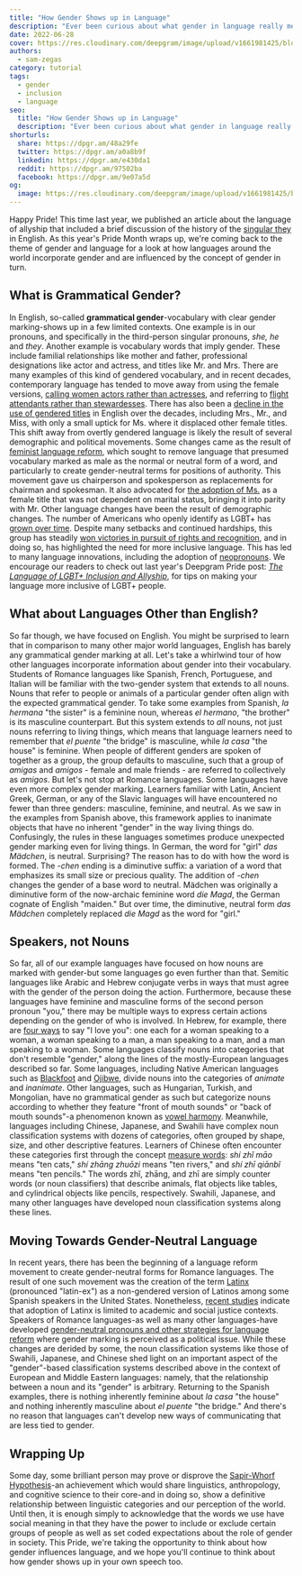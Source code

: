 ```yaml
---
title: "How Gender Shows up in Language"
description: "Ever been curious about what gender in language really means? Give this a read to get a high-level, cross-linguistic overview."
date: 2022-06-28
cover: https://res.cloudinary.com/deepgram/image/upload/v1661981425/blog/how-gender-shows-up-in-language/pride-thumb-554x220%402x.png
authors:
  - sam-zegas
category: tutorial
tags:
  - gender
  - inclusion
  - language
seo:
  title: "How Gender Shows up in Language"
  description: "Ever been curious about what gender in language really means? Give this a read to get a high-level, cross-linguistic overview."
shorturls:
  share: https://dpgr.am/48a29fe
  twitter: https://dpgr.am/a0a8b9f
  linkedin: https://dpgr.am/e430da1
  reddit: https://dpgr.am/97502ba
  facebook: https://dpgr.am/9e07a5d
og:
  image: https://res.cloudinary.com/deepgram/image/upload/v1661981425/blog/how-gender-shows-up-in-language/pride-thumb-554x220%402x.png
---
```


Happy Pride! This time last year, we published an article about the language of allyship that included a brief discussion of the history of the [singular they](https://blog.deepgram.com/the-language-of-lgbtq-inclusion-and-allyship/) in English. As this year's Pride Month wraps up, we're coming back to the theme of gender and language for a look at how languages around the world incorporate gender and are influenced by the concept of gender in turn.

## What is Grammatical Gender?

In English, so-called **grammatical gender**-vocabulary with clear gender marking-shows up in a few limited contexts. One example is in our pronouns, and specifically in the third-person singular pronouns, _she, he_ and _they_. Another example is vocabulary words that imply gender. These include familial relationships like mother and father, professional designations like actor and actress, and titles like Mr. and Mrs. There are many examples of this kind of gendered vocabulary, and in recent decades, contemporary language has tended to move away from using the female versions, [calling women actors rather than actresses](https://www.latimes.com/archives/la-xpm-2009-jan-18-ca-actress18-story.html), and referring to [flight attendants rather than stewardesses](https://www.aerotime.aero/articles/28032-stewardess-flight-attendant-history). There has also been a [decline in the use of gendered titles](https://books.google.com/ngrams/graph?content=Ms%2CMiss%2CMrs%2CMr&year_start=1970&year_end=2000&corpus=0&smoothing=3&direct_url=t1%3B%2CMs%3B%2Cc0%3B.t1%3B%2CMiss%3B%2Cc0%3B.t1%3B%2CMrs%3B%2Cc0%3B.t1%3B%2CMr%3B%2Cc0) in English over the decades, including Mrs., Mr., and Miss, with only a small uptick for Ms. where it displaced other female titles. This shift away from overtly gendered language is likely the result of several demographic and political movements. Some changes came as the result of [feminist language reform](https://www.blackwellpublishing.com/content/bpl_images/content_store/WWW_Content/9780631225027/024.pdf), which sought to remove language that presumed vocabulary marked as male as the normal or neutral form of a word, and particularly to create gender-neutral terms for positions of authority. This movement gave us chairperson and spokesperson as replacements for chairman and spokesman. It also advocated for [the adoption of Ms.](https://www.theguardian.com/lifeandstyle/2017/jul/07/sheila-michaels-who-brought-ms-into-mainstream-dies-aged-78) as a female title that was not dependent on marital status, bringing it into parity with Mr. Other language changes have been the result of demographic changes. The number of Americans who openly identify as LGBT+ has [grown over time](https://news.gallup.com/poll/389792/lgbt-identification-ticks-up.aspx). Despite many setbacks and continued hardships, this group has steadily [won victories in pursuit of rights and recognition](https://en.wikipedia.org/wiki/Timeline_of_LGBT_history_in_the_United_States#2020s), and in doing so, has highlighted the need for more inclusive language. This has led to many language innovations, including the adoption of [neopronouns](https://en.wikipedia.org/wiki/Neopronoun). We encourage our readers to check out last year's Deepgram Pride post: [_The Language of LGBT+ Inclusion and Allyship_](https://deepgram.com/blog/the-language-of-lgbtq-inclusion-and-allyship/), for tips on making your language more inclusive of LGBT+ people.

## What about Languages Other than English?

So far though, we have focused on English. You might be surprised to learn that in comparison to many other major world languages, English has barely any grammatical gender marking at all. Let's take a whirlwind tour of how other languages incorporate information about gender into their vocabulary. Students of Romance languages like Spanish, French, Portuguese, and Italian will be familiar with the two-gender system that extends to all nouns. Nouns that refer to people or animals of a particular gender often align with the expected grammatical gender. To take some examples from Spanish, _la hermana_ "the sister" is a feminine noun, whereas _el hermano_, "the brother" is its masculine counterpart. But this system extends to _all_ nouns, not just nouns referring to living things, which means that language learners need to remember that _el puente_ "the bridge" is masculine, while _la casa_ "the house" is feminine. When people of different genders are spoken of together as a group, the group defaults to masculine, such that a group of _amigas_ and _amigos_ - female and male friends - are referred to collectively as _amigos_.  But let's not stop at Romance languages. Some languages have even more complex gender marking. Learners familiar with Latin, Ancient Greek, German, or any of the Slavic languages will have encountered no fewer than three genders: masculine, feminine, and neutral. As we saw in the examples from Spanish above, this framework applies to inanimate objects that have no inherent "gender" in the way living things do. Confusingly, the rules in these languages sometimes produce unexpected gender marking even for living things. In German, the word for "girl" _das Mädchen_, is neutral. Surprising? The reason has to do with how the word is formed. The _-chen_ ending is a diminutive suffix: a variation of a word that emphasizes its small size or precious quality. The addition of _-chen_ changes the gender of a base word to neutral. Mädchen was originally a diminutive form of the now-archaic feminine word _die Magd_, the German cognate of English "maiden." But over time, the diminutive, neutral form _das Mädchen_ completely replaced _die Magd_ as the word for "girl."

## Speakers, not Nouns

So far, all of our example languages have focused on how nouns are marked with gender-but some languages go even further than that. Semitic languages like Arabic and Hebrew conjugate verbs in ways that must agree with the gender of the person doing the action. Furthermore, because these languages have feminine and masculine forms of the second person pronoun "you," there may be multiple ways to express certain actions depending on the gender of who is involved. In Hebrew, for example, there are [four ways](https://www.lingalot.com/i-love-you-in-hebrew/) to say "I love you": one each for a woman speaking to a woman, a woman speaking to a man, a man speaking to a man, and a man speaking to a woman. Some languages classify nouns into categories that don't resemble "gender," along the lines of the mostly-European languages described so far. Some languages, including Native American languages such as [Blackfoot](https://en.wikipedia.org/wiki/Blackfoot_language) and [Ojibwe](https://en.wikipedia.org/wiki/Ojibwe_language), divide nouns into the categories of _animate_ and _inanimate_. Other languages, such as Hungarian, Turkish, and Mongolian, have no grammatical gender as such but categorize nouns according to whether they feature "front of mouth sounds" or "back of mouth sounds"-a phenomenon known as [vowel harmony](https://en.wikipedia.org/wiki/Vowel_harmony). Meanwhile, languages including Chinese, Japanese, and Swahili have complex noun classification systems with dozens of categories, often grouped by shape, size, and other descriptive features. Learners of Chinese often encounter these categories first through the concept [measure words](https://speechling.com/blog/an-introduction-to-measure-words-in-mandarin-chinese/): _shí zhǐ māo_ means "ten cats," _shí zhāng zhuōzi_ means "ten rivers," and _shí zhī qiānbǐ_  means "ten pencils." The words zhǐ, zhāng, and zhī are simply counter words (or noun classifiers) that describe animals, flat objects like tables, and cylindrical objects like pencils, respectively. Swahili, Japanese, and many other languages have developed noun classification systems along these lines.

## Moving Towards Gender-Neutral Language

In recent years, there has been the beginning of a language reform movement to create gender-neutral forms for Romance languages. The result of one such movement was the creation of the term [Latinx](https://www.pewresearch.org/hispanic/2020/08/11/about-one-in-four-u-s-hispanics-have-heard-of-latinx-but-just-3-use-it/) (pronounced "latin-ex") as a non-gendered version of Latinos among some Spanish speakers in the United States. Nonetheless, [recent studies](https://www.pewresearch.org/hispanic/2020/08/11/about-one-in-four-u-s-hispanics-have-heard-of-latinx-but-just-3-use-it/) indicate that adoption of Latinx is limited to academic and social justice contexts. Speakers of Romance languages-as well as many other languages-have developed [gender-neutral pronouns and other strategies for language reform](https://en.wikipedia.org/wiki/Gender_neutrality_in_languages_with_grammatical_gender) where gender marking is perceived as a political issue. While these changes are derided by some, the noun classification systems like those of Swahili, Japanese, and Chinese shed light on an important aspect of the "gender"-based classification systems described above in the context of European and Middle Eastern languages: namely, that the relationship between a noun and its "gender" is arbitrary. Returning to the Spanish examples, there is nothing inherently feminine about _la casa_ "the house" and nothing inherently masculine about _el puente_ "the bridge." And there's no reason that languages can't develop new ways of communicating that are less tied to gender.

## Wrapping Up

Some day, some brilliant person may prove or disprove the [Sapir-Whorf Hypothesis](https://en.wikipedia.org/wiki/Linguistic_relativity)-an achievement which would share linguistics, anthropology, and cognitive science to their core-and in doing so, show a definitive relationship between linguistic categories and our perception of the world. Until then, it is enough simply to acknowledge that the words we use have social meaning in that they have the power to include or exclude certain groups of people as well as set coded expectations about the role of gender in society. This Pride, we're taking the opportunity to think about how gender influences language, and we hope you'll continue to think about how gender shows up in your own speech too.
